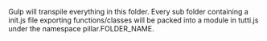 Gulp will transpile everything in this folder. Every sub folder containing a init.js file exporting functions/classes
will be packed into a module in tutti.js under the namespace pillar.FOLDER_NAME.

